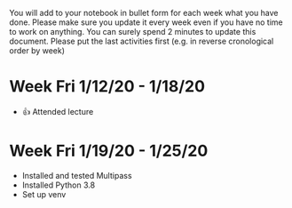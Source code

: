 You will add to your notebook in bullet form for each week what you have done. 
Please make sure you update it every week even if you have no time to work on 
anything. You can surely spend 2 minutes to update this document. Please put 
the last activities first (e.g. in reverse cronological order by week)

# Week Fri 1/12/20 - 1/18/20

* :+1: Attended lecture

# Week Fri 1/19/20 - 1/25/20

* Installed and tested Multipass
* Installed Python 3.8
* Set up venv

